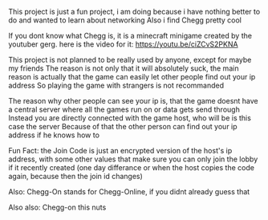 This project is just a fun project, i am doing because i have nothing better to do and wanted to learn about networking
Also i find Chegg pretty cool

If you dont know what Chegg is, it is a minecraft minigame created by the youtuber gerg.
here is the video for it: https://youtu.be/ciZCvS2PKNA

This project is not planned to be really used by anyone, except for maybe my friends
The reason is not only that it will absolutely suck, the main reason is actually that the game can easily let other people find out your ip address
So playing the game with strangers is not recommanded

The reason why other people can see your ip is, that the game doesnt have a central server where all the games run on or data gets send through
Instead you are directly connected with the game host, who will be is this case the server
Because of that the other person can find out your ip address if he knows how to

Fun Fact: the Join Code is just an encrypted version of the host's ip address, with some other values that make sure you can only join the lobby if it recently created (one day differance or when the host copies the code again, because then the join id changes)

Also: Chegg-On stands for Chegg-Online, if you didnt already guess that

Also also: Chegg-on this nuts
